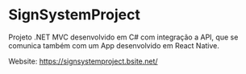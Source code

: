 # SignSystemProject

Projeto .NET MVC desenvolvido em C# com integração a API, que se comunica também com um App desenvolvido em React Native.

Website: https://signsystemproject.bsite.net/
